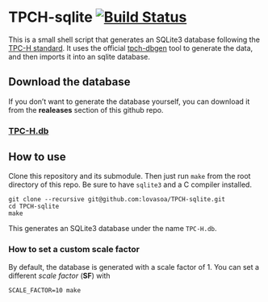# TPCH-sqlite [![Build Status](https://travis-ci.org/lovasoa/TPCH-sqlite.svg?branch=master)](https://travis-ci.org/lovasoa/TPCH-sqlite)

This is a small shell script that generates an SQLite3 database following the [TPC-H standard](http://www.tpc.org/tpch/).
It uses the official [tpch-dbgen](https://github.com/electrum/tpch-dbgen) tool to generate the data, and then imports it into an sqlite database.

## Download the database

If you don’t want to generate the database yourself, you can download it from the **realeases** section of this github repo.

### [TPC-H.db](https://github.com/lovasoa/TPCH-sqlite/releases/download/v1.0/TPC-H.db)

## How to use

Clone this repository and its submodule. Then just run `make` from the root directory of this repo. Be sure to have `sqlite3` and a C compiler installed.

```
git clone --recursive git@github.com:lovasoa/TPCH-sqlite.git
cd TPCH-sqlite
make
```

This generates an SQLite3 database under the name `TPC-H.db`.

### How to set a custom scale factor

By default, the database is generated with a scale factor of 1. You can set a different *scale factor* (**SF**) with

```
SCALE_FACTOR=10 make
```
